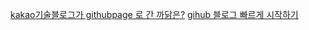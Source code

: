 [kakao기술블로그가 githubpage 로 간 까닭은?](http://tech.kakao.com/2016/07/07/tech-blog-story/)
[gihub 블로그 빠르게 시작하기](http://thdev.net/653)

